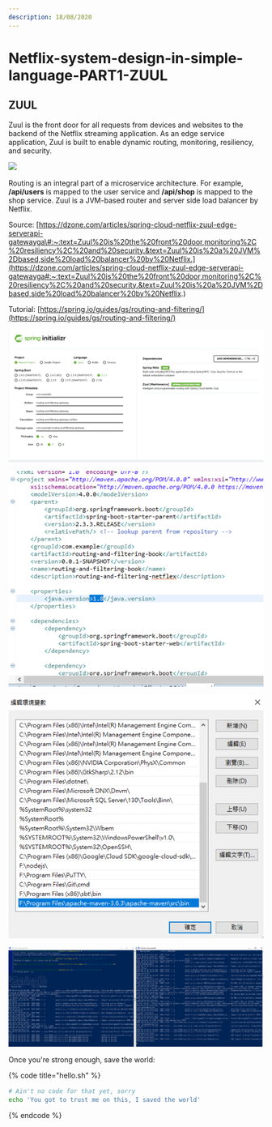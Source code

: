 ```yaml
---
description: 18/08/2020
---
```


# Netflix-system-design-in-simple-language-PART1-ZUUL

## ZUUL

Zuul is the front door for all requests from devices and websites to the backend of the Netflix streaming application. As an edge service application, Zuul is built to enable dynamic routing, monitoring, resiliency, and security. 

[![](https://2.bp.blogspot.com/-nqD3B63uTPU/WCsZxD4b3gI/AAAAAAAAIis/SwfFA7ODFe8BEEouuMWwYbm_D_dyNnrBgCLcB/s400/Screen%2BShot%2B2016-11-15%2Bat%2B12.20.33.png)](https://2.bp.blogspot.com/-nqD3B63uTPU/WCsZxD4b3gI/AAAAAAAAIis/SwfFA7ODFe8BEEouuMWwYbm_D_dyNnrBgCLcB/s1600/Screen%2BShot%2B2016-11-15%2Bat%2B12.20.33.png)

Routing is an integral part of a microservice architecture. For example, **/api/users** is mapped to the user service and **/api/shop** is mapped to the shop service. Zuul is a JVM-based router and server side load balancer by Netflix. 

Source: [https://dzone.com/articles/spring-cloud-netflix-zuul-edge-serverapi-gatewayga\#:~:text=Zuul%20is%20the%20front%20door,monitoring%2C%20resiliency%2C%20and%20security.&text=Zuul%20is%20a%20JVM%2Dbased,side%20load%20balancer%20by%20Netflix.](https://dzone.com/articles/spring-cloud-netflix-zuul-edge-serverapi-gatewayga#:~:text=Zuul%20is%20the%20front%20door,monitoring%2C%20resiliency%2C%20and%20security.&text=Zuul%20is%20a%20JVM%2Dbased,side%20load%20balancer%20by%20Netflix.) 

Tutorial: [https://spring.io/guides/gs/routing-and-filtering/](https://spring.io/guides/gs/routing-and-filtering/)

![Two applications needed, web server and Zuul](../.gitbook/assets/gateway.png)

![](../.gitbook/assets/debug_version_error.png)

![](../.gitbook/assets/add_variable.png)

![](../.gitbook/assets/result%20%282%29.png)



Once you're strong enough, save the world:

{% code title="hello.sh" %}
```bash
# Ain't no code for that yet, sorry
echo 'You got to trust me on this, I saved the world'
```
{% endcode %}



